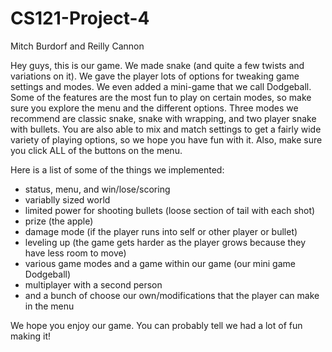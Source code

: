 # CS121-Project-4

Mitch Burdorf and Reilly Cannon

Hey guys, this is our game. We made snake (and quite a few twists and variations on it). We gave the player lots of options
for tweaking game settings and modes. We even added a mini-game that we call Dodgeball. Some of the features are the most fun
to play on certain modes, so make sure you explore the menu and the different options. Three modes we recommend are classic
snake, snake with wrapping, and two player snake with bullets. You are also able to mix and match settings to get a fairly wide
variety of playing options, so we hope you have fun with it. Also, make sure you click ALL of the buttons on the menu.

Here is a list of some of the things we implemented:
- status, menu, and win/lose/scoring
- variablly sized world
- limited power for shooting bullets (loose section of tail with each shot)
- prize (the apple)
- damage mode (if the player runs into self or other player or bullet)
- leveling up (the game gets harder as the player grows because they have less room to move)
- various game modes and a game within our game (our mini game Dodgeball)
- multiplayer with a second person
- and a bunch of choose our own/modifications that the player can make in the menu

We hope you enjoy our game. You can probably tell we had a lot of fun making it!

